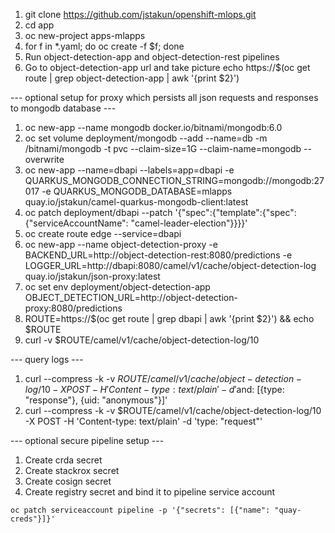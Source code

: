 1. git clone https://github.com/jstakun/openshift-mlops.git 
2. cd app
3. oc new-project apps-mlapps
4. for f in *.yaml; do oc create -f $f; done
5. Run object-detection-app and object-detection-rest pipelines
6. Go to object-detection-app url and take picture
echo https://$(oc get route | grep object-detection-app | awk '{print $2}')

--- optional setup for proxy which persists all json requests and responses to mongodb database ---

1. oc new-app --name mongodb docker.io/bitnami/mongodb:6.0
2. oc set volume deployment/mongodb --add --name=db -m /bitnami/mongodb -t pvc --claim-size=1G --claim-name=mongodb --overwrite
3. oc new-app --name=dbapi --labels=app=dbapi  -e QUARKUS_MONGODB_CONNECTION_STRING=mongodb://mongodb:27017 -e QUARKUS_MONGODB_DATABASE=mlapps quay.io/jstakun/camel-quarkus-mongodb-client:latest
4. oc patch deployment/dbapi --patch '{"spec":{"template":{"spec":{"serviceAccountName": "camel-leader-election"}}}}' 
5. oc create route edge --service=dbapi
6. oc new-app --name object-detection-proxy -e BACKEND_URL=http://object-detection-rest:8080/predictions -e LOGGER_URL=http://dbapi:8080/camel/v1/cache/object-detection-log quay.io/jstakun/json-proxy:latest 
7. oc set env deployment/object-detection-app OBJECT_DETECTION_URL=http://object-detection-proxy:8080/predictions
8. ROUTE=https://$(oc get route | grep dbapi | awk '{print $2}') && echo $ROUTE
9. curl -v $ROUTE/camel/v1/cache/object-detection-log/10

--- query logs ---

1. curl --compress -k -v $ROUTE/camel/v1/cache/object-detection-log/10 -X POST -H 'Content-type: text/plain' -d '$and: [{type: "response"}, {uid: "anonymous"}]'
2. curl --compress -k -v $ROUTE/camel/v1/cache/object-detection-log/10 -X POST -H 'Content-type: text/plain' -d 'type: "request"'

--- optional secure pipeline setup ---

1. Create crda secret
2. Create stackrox secret
3. Create cosign secret
4. Create registry secret and bind it to pipeline service account
```
oc patch serviceaccount pipeline -p '{"secrets": [{"name": "quay-creds"}]}'
```


